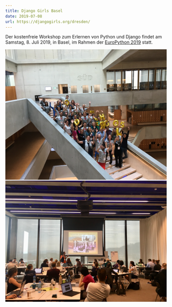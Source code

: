 ```yaml
---
title: Django Girls Basel
date: 2019-07-08
url: https://djangogirls.org/dresden/
---
```


Der kostenfreie Workshop zum Erlernen von Python und Django findet am Samstag, 8. Juli 2019, in Basel, im Rahmen der [EuroPython 2019](https://ep2019.europython.eu/) statt.

![](./img_2562.jpg)
![](./img_6302.jpg)
